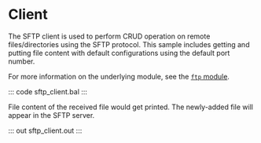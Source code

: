 # Client

The SFTP client is used to perform CRUD operation on remote
files/directories using the SFTP protocol. This sample includes getting and
putting file content with default configurations using the default port number.

For more information on the underlying module, 
see the [`ftp` module](https://lib.ballerina.io/ballerina/ftp/latest).

::: code sftp_client.bal :::

File content of the received file would get printed. The newly-added file will appear in the SFTP server.

::: out sftp_client.out :::
